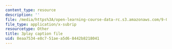 ```yaml
---
content_type: resource
description: ''
file: /media/https%3A/open-learning-course-data-rc.s3.amazonaws.com/9-04-sensory-systems-fall-2013/8eaa7534e8c751aea5d68442b8218041_rGYhDvz066I.vtt
file_type: application/x-subrip
resourcetype: Other
title: 3play caption file
uid: 8eaa7534-e8c7-51ae-a5d6-8442b8218041
---
```

